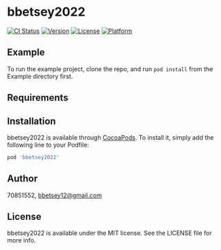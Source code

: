 # bbetsey2022

[![CI Status](https://img.shields.io/travis/70851552/bbetsey2022.svg?style=flat)](https://travis-ci.org/70851552/bbetsey2022)
[![Version](https://img.shields.io/cocoapods/v/bbetsey2022.svg?style=flat)](https://cocoapods.org/pods/bbetsey2022)
[![License](https://img.shields.io/cocoapods/l/bbetsey2022.svg?style=flat)](https://cocoapods.org/pods/bbetsey2022)
[![Platform](https://img.shields.io/cocoapods/p/bbetsey2022.svg?style=flat)](https://cocoapods.org/pods/bbetsey2022)

## Example

To run the example project, clone the repo, and run `pod install` from the Example directory first.

## Requirements

## Installation

bbetsey2022 is available through [CocoaPods](https://cocoapods.org). To install
it, simply add the following line to your Podfile:

```ruby
pod 'bbetsey2022'
```

## Author

70851552, bbetsey12@gmail.com

## License

bbetsey2022 is available under the MIT license. See the LICENSE file for more info.
